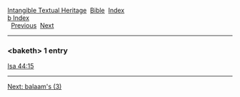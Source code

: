 [Intangible Textual Heritage](../../index)  [Bible](../index) 
[Index](index)   
[b Index](_b_)  
  [Previous](c01023)  [Next](c01025) 

------------------------------------------------------------------------

### &lt;baketh&gt; 1 entry

[Isa 44:15](../kjv/isa044.htm#015)  

------------------------------------------------------------------------

[Next: balaam's (3)](c01025)
